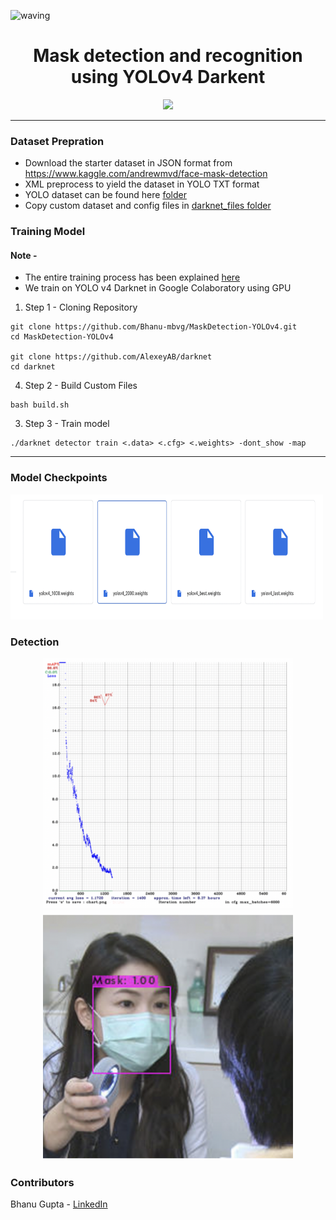 ![waving](https://capsule-render.vercel.app/api?type=waving&height=200&fontAlign=80&fontAlignY=40&color=gradient&text=Mask%20Detection&fontSize=45)

<div align="center">
  <h1>Mask detection and recognition using YOLOv4 Darkent</h1>
</div>
<p align="center">  
  <img src="https://media.giphy.com/media/SP5G3ZrNtNVfSBNiaK/giphy.gif">
</p>

* * *
### Dataset Prepration

- Download the starter dataset in JSON format from https://www.kaggle.com/andrewmvd/face-mask-detection
- XML preprocess to yield the dataset in YOLO TXT format
- YOLO dataset can be found here [folder](https://github.com/Bhanu-mbvg/MaskDetection-YOLOv4/tree/main/darknet_files/data/images)
- Copy custom dataset and config files in [darknet_files folder](https://github.com/Bhanu-mbvg/MaskDetection-YOLOv4/tree/main/darknet_files)

### Training Model
#### Note - 
- The entire training process has been explained [here](https://github.com/Bhanu-mbvg/MaskDetection-YOLOv4/blob/main/YOLOv4_Training.ipynb)
- We train on YOLO v4 Darknet in Google Colaboratory using GPU

1. Step 1 - Cloning Repository
```
git clone https://github.com/Bhanu-mbvg/MaskDetection-YOLOv4.git
cd MaskDetection-YOLOv4

git clone https://github.com/AlexeyAB/darknet
cd darknet
```
4. Step 2 - Build Custom Files 
```
bash build.sh
```
3. Step 3 - Train model
```
./darknet detector train <.data> <.cfg> <.weights> -dont_show -map
```

* * *
### Model Checkpoints
<p align="left">  
  <img width="500px" height="200px"  src="https://github.com/Bhanu-mbvg/MaskDetection-YOLOv4/blob/main/src/weights1.png">
</p>

### Detection 
<p align="center">  
  <img width="400px" height="400px"  src="https://github.com/Bhanu-mbvg/MaskDetection-YOLOv4/blob/main/src/stats1.png">
  <img width="400px" height="400px" src="https://github.com/Bhanu-mbvg/MaskDetection-YOLOv4/blob/main/src/predic1.png">
</p>

### Contributors 
Bhanu Gupta - [LinkedIn](https://www.linkedin.com/in/bvg/)
